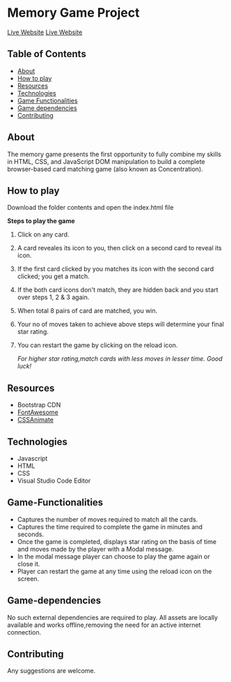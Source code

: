 # Memory Game Project

[Live Website](https://reshma-memory-game.netlify.com)
<a href="https://reshma-memory-game.netlify.com" target="_blank">Live Website</a>

## Table of Contents

* [About](#about)
* [How to play](#how-to-play)
* [Resources](#resources)
* [Technologies](#technologies)
* [Game Functionalities](#game-functionalities)
* [Game dependencies](#game-dependencies)
* [Contributing](#contributing)

## About

The memory game presents the first opportunity to fully combine my skills in HTML, CSS, and JavaScript DOM manipulation to build a complete browser-based card matching game (also known as Concentration).

## How to play

Download the folder contents and open the index.html file

**Steps to play the game**
1. Click on any card.
2. A card reveales its icon to you, then click on a second card to reveal its icon.
3. If the first card clicked by you matches its icon with the second card clicked; you get a match.
4. If the both card icons don't match, they are hidden back and you start over steps 1, 2 & 3 again.
5. When total 8 pairs of card are matched, you win.
6. Your no of moves taken to achieve above steps will determine your final star rating.
7. You can restart the game by clicking on the reload icon.

    *For higher star rating,match cards with less moves in lesser time.
    Good luck!*

## Resources

* Bootstrap CDN
* [FontAwesome](https://fontawesome.com/)
* [CSSAnimate](https://daneden.github.io/animate.css/)

## Technologies

* Javascript
* HTML
* CSS
* Visual Studio Code Editor 

## Game-Functionalities

* Captures the number of moves required to match all the cards.
* Captures the time required to complete the game in minutes and seconds.
* Once the game is completed, displays star rating on the basis of time and moves made by the player with a Modal message.
* In the modal message player can choose to play the game again or close it.
* Player can restart the game at any time using the reload icon on the screen.

## Game-dependencies

No such external dependencies are required to play. All assets are locally available and works offline,removing the need for an active internet connection.

## Contributing

Any suggestions are welcome.

